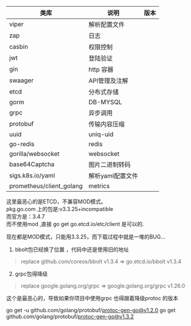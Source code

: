
| 类库 | 说明 |版本  |
| --- | --- | --- |
| viper | 解析配置文件 ||
| zap | 日志
| casbin | 权限控制 ||
| jwt | 登陆验证 ||
| gin | http 容器  ||
| swaager | API管理及注解   ||
| etcd | 分布式存储 ||
| gorm | DB-MYSQL ||
| grpc | 异步调用  ||
| protobuf | 传输内容压缩||
| uuid | uniq-uid ||
| go-redis | redis ||
| gorilla/websocket| websocket ||
| base64Captcha| 图片二进制转码 ||
| sigs.k8s.io/yaml| 解析yaml配置文件 ||
| prometheus/client_golang| metrics ||


这里最恶心的是ETCD，不兼容MOD模式。  
pkg.go.com 上的包是:v3.3.25+incompatible  
而官方是：3.4.7  
而不使用mod ,直接 go get go.etcd.io/etc/client 是可以的.  

现在都是MOD模式，只能用3.3.25，而下载过程中就是一堆的BUG...  

1. bbolt包已经换了位置 ，代码中还是使用旧的地址
>replace github.com/coreos/bbolt v1.3.4 => go.etcd.io/bbolt v1.3.4

2. grpc包得降级
>replace google.golang.org/grpc => google.golang.org/grpc v1.26.0

这个是最恶心的，导致如果你项目中使用grpc 也得跟着降级protoc 的版本

go get -u github.com/golang/protobuf/protoc-gen-go@v1.2.0
go get github.com/golang/protobuf/protoc-gen-go@v1.3.2

